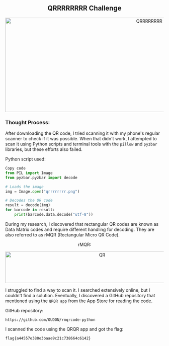 <h2 align="center"><strong>QRRRRRRRR Challenge</strong></h2>
<p align="center">
  <img src="https://imgur.com/QwDhz7b.png" alt="QRRRRRRRR" width="900" height="300"/>
</p>

<h3>Thought Process:</h3>

After downloading the QR code, I tried scanning it with my phone's regular scanner to check if it was possible. When that didn't work, I attempted to scan it using Python scripts and terminal tools with the `pillow` and `pyzbar` libraries, but these efforts also failed.

Python script used:

```py
Copy code
from PIL import Image
from pyzbar.pyzbar import decode

# Loads the image
img = Image.open("qrrrrrrrr.png")

# Decodes the QR code
result = decode(img)
for barcode in result:
    print(barcode.data.decode("utf-8"))
```

During my research, I discovered that rectangular QR codes are known as Data Matrix codes and require different handling for decoding. They are also referred to as rMQR (Rectangular Micro QR Code).

<p align="center">rMQR:</p>
<p align="center">
  <img src="https://imgur.com/pThspuD.png" alt="QR" width="600" height="100"/>
</p>

I struggled to find a way to scan it. I searched extensively online, but I couldn't find a solution. Eventually, I discovered a GitHub repository that mentioned using the `QRQR app` from the App Store for reading the code.

GitHub repository:
```
https://github.com/OUDON/rmqrcode-python
```

I scanned the code using the QRQR app and got the flag: 

```
flag{a44557e380e3baae9c21c738664c6142}
```
